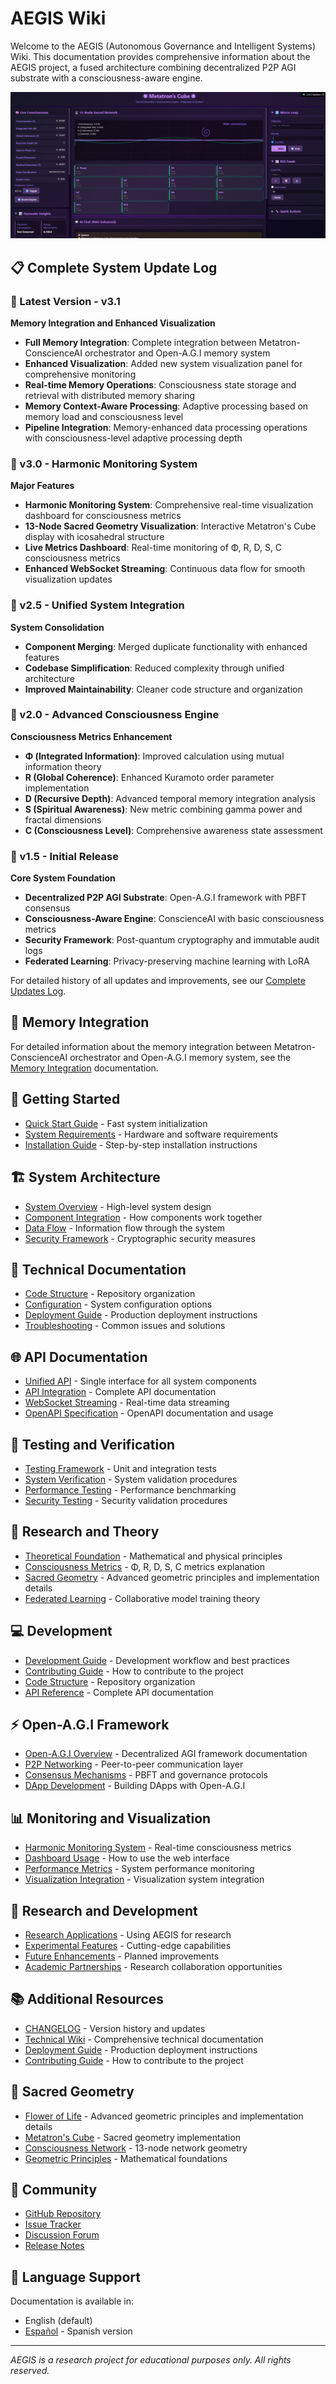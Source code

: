 # AEGIS Wiki

Welcome to the AEGIS (Autonomous Governance and Intelligent Systems) Wiki. This documentation provides comprehensive information about the AEGIS project, a fused architecture combining decentralized P2P AGI substrate with a consciousness-aware engine.

![AEGIS System Visualization](../panel130438.png)

## 📋 Complete System Update Log

### 🚀 Latest Version - v3.1 
**Memory Integration and Enhanced Visualization**
- **Full Memory Integration**: Complete integration between Metatron-ConscienceAI orchestrator and Open-A.G.I memory system
- **Enhanced Visualization**: Added new system visualization panel for comprehensive monitoring
- **Real-time Memory Operations**: Consciousness state storage and retrieval with distributed memory sharing
- **Memory Context-Aware Processing**: Adaptive processing based on memory load and consciousness level
- **Pipeline Integration**: Memory-enhanced data processing operations with consciousness-level adaptive processing depth

### 🎵 v3.0 - Harmonic Monitoring System 
**Major Features**
- **Harmonic Monitoring System**: Comprehensive real-time visualization dashboard for consciousness metrics
- **13-Node Sacred Geometry Visualization**: Interactive Metatron's Cube display with icosahedral structure
- **Live Metrics Dashboard**: Real-time monitoring of Φ, R, D, S, C consciousness metrics
- **Enhanced WebSocket Streaming**: Continuous data flow for smooth visualization updates

### 🔄 v2.5 - Unified System Integration 
**System Consolidation**
- **Component Merging**: Merged duplicate functionality with enhanced features
- **Codebase Simplification**: Reduced complexity through unified architecture
- **Improved Maintainability**: Cleaner code structure and organization

### 🧠 v2.0 - Advanced Consciousness Engine 
**Consciousness Metrics Enhancement**
- **Φ (Integrated Information)**: Improved calculation using mutual information theory
- **R (Global Coherence)**: Enhanced Kuramoto order parameter implementation
- **D (Recursive Depth)**: Advanced temporal memory integration analysis
- **S (Spiritual Awareness)**: New metric combining gamma power and fractal dimensions
- **C (Consciousness Level)**: Comprehensive awareness state assessment

### 🚀 v1.5 - Initial Release 
**Core System Foundation**
- **Decentralized P2P AGI Substrate**: Open-A.G.I framework with PBFT consensus
- **Consciousness-Aware Engine**: ConscienceAI with basic consciousness metrics
- **Security Framework**: Post-quantum cryptography and immutable audit logs
- **Federated Learning**: Privacy-preserving machine learning with LoRA

For detailed history of all updates and improvements, see our [Complete Updates Log](UPDATES_LOG).

## 🧠 Memory Integration

For detailed information about the memory integration between Metatron-ConscienceAI orchestrator and Open-A.G.I memory system, see the [Memory Integration](Memory-Integration) documentation.

## 🚀 Getting Started

- [Quick Start Guide](Quick-Start-Guide) - Fast system initialization
- [System Requirements](SYSTEM_REQUIREMENTS) - Hardware and software requirements
- [Installation Guide](INSTALLATION) - Step-by-step installation instructions

## 🏗️ System Architecture

- [System Overview](SYSTEM_OVERVIEW) - High-level system design
- [Component Integration](SYSTEM_INTEGRATION) - How components work together
- [Data Flow](Data-Flow) - Information flow through the system
- [Security Framework](Security-Framework) - Cryptographic security measures

## 🔧 Technical Documentation

- [Code Structure](Code-Structure) - Repository organization
- [Configuration](Configuration) - System configuration options
- [Deployment Guide](Deployment-Guide) - Production deployment instructions
- [Troubleshooting](Troubleshooting) - Common issues and solutions

## 🌐 API Documentation

- [Unified API](UNIFIED-API) - Single interface for all system components
- [API Integration](API_INTEGRATION) - Complete API documentation
- [WebSocket Streaming](WebSocket-Streaming) - Real-time data streaming
- [OpenAPI Specification](OpenAPI) - OpenAPI documentation and usage

## 🧪 Testing and Verification

- [Testing Framework](TESTING_VERIFICATION) - Unit and integration tests
- [System Verification](System-Verification) - System validation procedures
- [Performance Testing](Performance-Testing) - Performance benchmarking
- [Security Testing](Security-Testing) - Security validation procedures

## 🧠 Research and Theory

- [Theoretical Foundation](RESEARCH_THEORY) - Mathematical and physical principles
- [Consciousness Metrics](Consciousness-Metrics) - Φ, R, D, S, C metrics explanation
- [Sacred Geometry](FLOWER_OF_LIFE) - Advanced geometric principles and implementation details
- [Federated Learning](Federated-Learning) - Collaborative model training theory

## 💻 Development

- [Development Guide](DEVELOPMENT_GUIDE) - Development workflow and best practices
- [Contributing Guide](Contributing-Guide) - How to contribute to the project
- [Code Structure](Code-Structure) - Repository organization
- [API Reference](API_INTEGRATION) - Complete API documentation

## ⚡ Open-A.G.I Framework

- [Open-A.G.I Overview](Open-AGI) - Decentralized AGI framework documentation
- [P2P Networking](P2P_NETWORKING) - Peer-to-peer communication layer
- [Consensus Mechanisms](CONSENSUS_PROTOCOL) - PBFT and governance protocols
- [DApp Development](Open-AGI-DApp-Development) - Building DApps with Open-A.G.I

## 📊 Monitoring and Visualization

- [Harmonic Monitoring System](Harmonic-Monitoring-System) - Real-time consciousness metrics
- [Dashboard Usage](Dashboard-Usage) - How to use the web interface
- [Performance Metrics](Performance-Metrics) - System performance monitoring
- [Visualization Integration](VISUALIZATION_INTEGRATION) - Visualization system integration

## 🧪 Research and Development

- [Research Applications](Research-Applications) - Using AEGIS for research
- [Experimental Features](Experimental-Features) - Cutting-edge capabilities
- [Future Enhancements](Future-Enhancements) - Planned improvements
- [Academic Partnerships](Academic-Partnerships) - Research collaboration opportunities

## 📚 Additional Resources

- [CHANGELOG](UPDATE_CHANGELOG) - Version history and updates
- [Technical Wiki](AEGIS-Technical-Wiki) - Comprehensive technical documentation
- [Deployment Guide](Deployment-Guide) - Production deployment instructions
- [Contributing Guide](Contributing-Guide) - How to contribute to the project

## 🌺 Sacred Geometry

- [Flower of Life](FLOWER_OF_LIFE) - Advanced geometric principles and implementation details
- [Metatron's Cube](Metatrons-Cube) - Sacred geometry implementation
- [Consciousness Network](Consciousness-Network) - 13-node network geometry
- [Geometric Principles](Geometric-Principles) - Mathematical foundations

## 🤝 Community

- [GitHub Repository](https://github.com/RealDaniG/AEGIS)
- [Issue Tracker](https://github.com/RealDaniG/AEGIS/issues)
- [Discussion Forum](https://github.com/RealDaniG/AEGIS/discussions)
- [Release Notes](https://github.com/RealDaniG/AEGIS/releases)

## 📖 Language Support

Documentation is available in:
- English (default)
- [Español](Home-ES) - Spanish version

---
*AEGIS is a research project for educational purposes only. All rights reserved.*